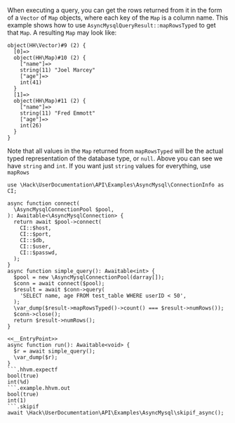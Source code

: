 When executing a query, you can get the rows returned from it in the form of a `Vector` of `Map` objects, where each key of the `Map` is a column name. This example shows how to use `AsyncMysqlQueryResult::mapRowsTyped` to get that `Map`. A resulting `Map` may look like:

```
object(HH\Vector)#9 (2) {
  [0]=>
  object(HH\Map)#10 (2) {
    ["name"]=>
    string(11) "Joel Marcey"
    ["age"]=>
    int(41)
  }
  [1]=>
  object(HH\Map)#11 (2) {
    ["name"]=>
    string(11) "Fred Emmott"
    ["age"]=>
    int(26)
  }
}
```

Note that all values in the `Map` returned from `mapRowsTyped` will be the actual typed representation of the database type, or `null`. Above you can see we have `string` and `int`. If you want just `string` values for everything, use `mapRows`

```basic-usage.hack
use \Hack\UserDocumentation\API\Examples\AsyncMysql\ConnectionInfo as CI;

async function connect(
  \AsyncMysqlConnectionPool $pool,
): Awaitable<\AsyncMysqlConnection> {
  return await $pool->connect(
    CI::$host,
    CI::$port,
    CI::$db,
    CI::$user,
    CI::$passwd,
  );
}
async function simple_query(): Awaitable<int> {
  $pool = new \AsyncMysqlConnectionPool(darray[]);
  $conn = await connect($pool);
  $result = await $conn->query(
    'SELECT name, age FROM test_table WHERE userID < 50',
  );
  \var_dump($result->mapRowsTyped()->count() === $result->numRows());
  $conn->close();
  return $result->numRows();
}

<<__EntryPoint>>
async function run(): Awaitable<void> {
  $r = await simple_query();
  \var_dump($r);
}
```.hhvm.expectf
bool(true)
int(%d)
```.example.hhvm.out
bool(true)
int(1)
```.skipif
await \Hack\UserDocumentation\API\Examples\AsyncMysql\skipif_async();
```

